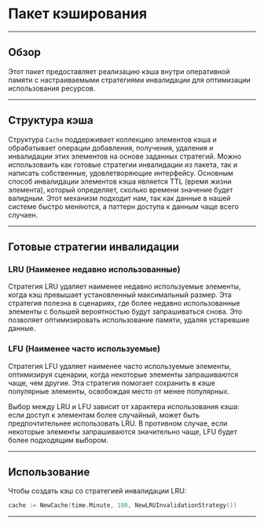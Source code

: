 # Пакет кэширования
___
## Обзор
Этот пакет предоставляет реализацию кэша внутри оперативной памяти с настраиваемыми стратегиями инвалидации для оптимизации использования ресурсов.
___
## Структура кэша
Структура `Cache` поддерживает коллекцию элементов кэша и обрабатывает операции добавления, получения, удаления и инвалидации этих элементов на основе заданных стратегий. Можно использоваить как готовые стратегии инвалидации из пакета, так и написать собственные, удовлетворяющие интерфейсу.
Основным способ инвалидации элементов кэша является TTL (время жизни элемента), который определяет, сколько времени значение будет валидным. Этот механизм подходит нам, так как данные в нашей системе быстро меняются, а паттерн доступа к данным чаще всего случаен.
___
## Готовые стратегии инвалидации
### LRU (Наименее недавно использованные)
Стратегия LRU удаляет наименее недавно используемые элементы, когда кэш превышает установленный максимальный размер. Эта стратегия полезна в сценариях, где более недавно использованные элементы с большей вероятностью будут запрашиваться снова. Это позволяет оптимизировать использование памяти, удаляя устаревшие данные.

### LFU (Наименее часто используемые)
Стратегия LFU удаляет наименее часто используемые элементы, оптимизируя сценарии, когда некоторые элементы запрашиваются чаще, чем другие. Эта стратегия помогает сохранить в кэше популярные элементы, освобождая место от менее популярных.

Выбор между LRU и LFU зависит от характера использования кэша: если доступ к элементам более случайный, может быть предпочтительнее использовать LRU. В противном случае, если некоторые элементы запрашиваются значительно чаще, LFU будет более подходящим выбором.
___
## Использование
Чтобы создать кэш со стратегией инвалидации LRU:
```go
cache := NewCache(time.Minute, 100, NewLRUInvalidationStrategy())
```
___